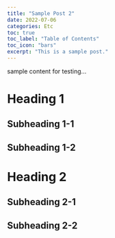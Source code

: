 ```yaml
---
title: "Sample Post 2"
date: 2022-07-06
categories: Etc
toc: true
toc_label: "Table of Contents"
toc_icon: "bars"
excerpt: "This is a sample post."
---
```


sample content for testing...

# Heading 1
## Subheading 1-1
## Subheading 1-2

# Heading 2
## Subheading 2-1
## Subheading 2-2